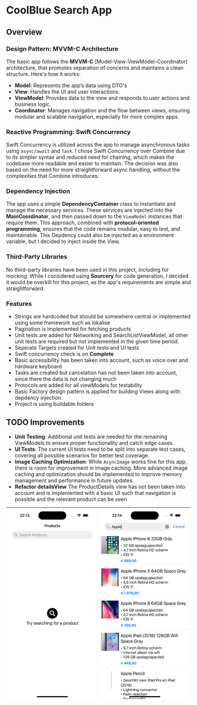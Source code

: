 # CoolBlue Search App

## Overview

### Design Pattern: MVVM-C Architecture
The basic app follows the **MVVM-C** (Model-View-ViewModel-Coordinator) architecture, that promotes separation of concerns and maintains a clean structure. Here's how it works:

- **Model**: Represents the app’s data using DTO's
- **View**: Handles the UI and user interactions.
- **ViewModel**: Provides data to the view and responds to user actions and business logic.
- **Coordinator**: Manages navigation and the flow between views, ensuring modular and scalable navigation, especially for more complex apps.

### Reactive Programming: Swift Concurrency
Swift Concurrency is utilized across the app to manage asynchronous tasks using `async/await` and `Task`. I chose Swift Concurrency over Combine due to its simpler syntax and reduced need for chaining, which makes the codebase more readable and easier to maintain. The decision was also based on the need for more straightforward async handling, without the complexities that Combine introduces.

### Dependency Injection
The app uses a simple **DependencyContainer** class to instantiate and manage the necessary services. These services are injected into the **MainCoordinator**, and then passed down to the `ViewModel` instances that require them. This approach, combined with **protocol-oriented programming**, ensures that the code remains modular, easy to test, and maintainable. This Depdency could also be injected as a environment variable, but I decided to inject inside the View.

### Third-Party Libraries
No third-party libraries have been used in this project, including for mocking. While I considered using **Sourcery** for code generation, I decided it would be overkill for this project, as the app's requirements are simple and straightforward.

### Features
- Strings are hardcoded but should be somewhere central or implemented using some framework such as lokalise 
- Pagination is implemented for fetching products
- Unit tests are added for Networking and SearchListViewModel, all other unit tests are required but not implemented in the given time period.
- Seperate Targets created for Unit tests and UI tests
- Swift concurrency check is on **Complete**
- Basic accessibility has been taken into account, such as voice over and hardware keyboard
- Tasks are created but cancelation has not been taken into account, since there the data is not changing much
- Protocols are added for all viewModels for testability
- Basic Factory design pattern is applied for building Views along with depdency injection.
- Project is using buildable folders


## TODO Improvements

- **Unit Testing**: Additional unit tests are needed for the remaining ViewModels to ensure proper functionality and catch edge cases.
- **UI Tests**: The current UI tests need to be split into separate test cases, covering all possible scenarios for better test coverage.
- **Image Caching Optimization**: While `AsyncImage` works fine for this app, there is room for improvement in image caching. More advanced image caching and optimization should be implemented to improve memory management and performance in future updates.
- **Refactor detailsView** The ProductDetails view has not been taken into account and is implemented with a basic UI such that navigation is possible and the relevant product can be seen



| ![SearchListView](images/SearchListView.png) | ![SearchProducts](images/Search%20products.png) |
|-----------------------------------------------|-----------------------------------------------|
